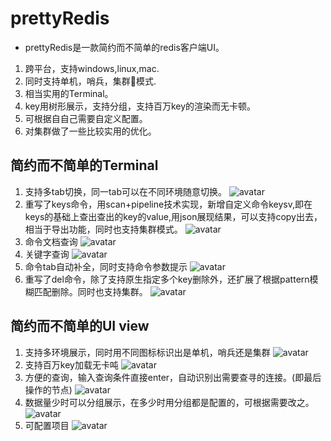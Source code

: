 # prettyRedis
- prettyRedis是一款简约而不简单的redis客户端UI。
1. 跨平台，支持windows,linux,mac.
2. 同时支持单机，哨兵，集群模式.
3. 相当实用的Terminal。
4. key用树形展示，支持分组，支持百万key的渲染而无卡顿。
5. 可根据自自己需要自定义配置。
6. 对集群做了一些比较实用的优化。

## 简约而不简单的Terminal
1. 支持多tab切换，同一tab可以在不同环境随意切换。
![avatar](./src/img/1.png)
2. 重写了keys命令，用scan+pipeline技术实现，新增自定义命令keysv,即在keys的基础上查出查出的key的value,用json展现结果，可以支持copy出去，相当于导出功能，同时也支持集群模式。
![avatar](./img/2.png)
3. 命令文档查询
![avatar](./img/3.png)
4. 关键字查询
![avatar](./img/4.png)
5. 命令tab自动补全，同时支持命令参数提示
![avatar](./img/5.png)
6. 重写了del命令，除了支持原生指定多个key删除外，还扩展了根据pattern模糊匹配删除。同时也支持集群。
![avatar](./img/6.png)

## 简约而不简单的UI view

1. 支持多环境展示，同时用不同图标标识出是单机，哨兵还是集群
![avatar](./img/31.png)
2. 支持百万key加载无卡吨
![avatar](./img/32.png)
3. 方便的查询，输入查询条件直接enter，自动识别出需要查寻的连接。(即最后操作的节点)
![avatar](./img/33.png)
4. 数据量少时可以分组展示，在多少时用分组都是配置的，可根据需要改之。
![avatar](./img/22.png)
5. 可配置项目
![avatar](./img/34.png)
